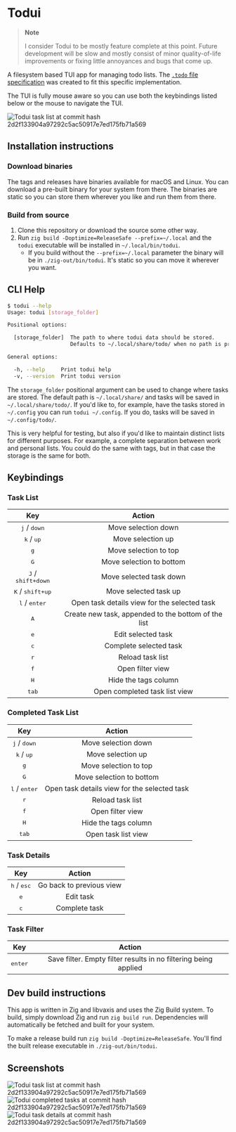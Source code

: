 # Todui

> **Note**
>
> I consider Todui to be mostly feature complete at this point.
> Future development will be slow and mostly consist of minor quality-of-life improvements or fixing little annoyances and bugs that come up.

A filesystem based TUI app for managing todo lists.
The [`.todo` file specification](./SPECIFICATION.md) was created to fit this specific implementation.

The TUI is fully mouse aware so you can use both the keybindings listed below or the mouse to navigate the TUI.

![Todui task list at commit hash `2d2f133904a97292c5ac50917e7ed175fb71a569`](./screenshots/task-list-2d2f133904a97292c5ac50917e7ed175fb71a569.webp)


## Installation instructions

### Download binaries

The tags and releases have binaries available for macOS and Linux.
You can download a pre-built binary for your system from there.
The binaries are static so you can store them wherever you like and run them from there.

### Build from source

1. Clone this repository or download the source some other way.
2. Run `zig build -Doptimize=ReleaseSafe --prefix=~/.local` and the `todui` executable will be installed in `~/.local/bin/todui`.
    * If you build without the `--prefix=~/.local` parameter the binary will be in `./zig-out/bin/todui`. It's static so you can move it wherever you want.


## CLI Help

```sh
$ todui --help
Usage: todui [storage_folder]

Positional options:

  [storage_folder]  The path to where todui data should be stored.
                    Defaults to ~/.local/share/todo/ when no path is provided.

General options:

  -h, --help     Print todui help
  -v, --version  Print todui version
```

The `storage_folder` positional argument can be used to change where tasks are stored.
The default path is `~/.local/share/` and tasks will be saved in `~/.local/share/todo/`.
If you'd like to, for example, have the tasks stored in `~/.config` you can run `todui ~/.config`.
If you do, tasks will be saved in `~/.config/todo/`.

This is very helpful for testing, but also if you'd like to maintain distinct lists for different
purposes.
For example, a complete separation between work and personal lists.
You could do the same with tags, but in that case the storage is the same for both.


## Keybindings

### Task List

| Key | Action |
|:---:|:---:|
| <kbd>j</kbd> / <kbd>down</kbd> | Move selection down |
| <kbd>k</kbd> / <kbd>up</kbd> | Move selection up|
| <kbd>g</kbd> | Move selection to top |
| <kbd>G</kbd> | Move selection to bottom |
| <kbd>J</kbd> / <kbd>shift+down</kbd> | Move selected task down |
| <kbd>K</kbd> / <kbd>shift+up</kbd> | Move selected task up |
| <kbd>l</kbd> / <kbd>enter</kbd> | Open task details view for the selected task |
| <kbd>A</kbd> | Create new task, appended to the bottom of the list |
| <kbd>e</kbd> | Edit selected task |
| <kbd>c</kbd> | Complete selected task |
| <kbd>r</kbd> | Reload task list |
| <kbd>f</kbd> | Open filter view |
| <kbd>H</kbd> | Hide the tags column |
| <kbd>tab</kbd> | Open completed task list view |

### Completed Task List

| Key | Action |
|:---:|:---:|
| <kbd>j</kbd> / <kbd>down</kbd> | Move selection down |
| <kbd>k</kbd> / <kbd>up</kbd> | Move selection up|
| <kbd>g</kbd> | Move selection to top |
| <kbd>G</kbd> | Move selection to bottom |
| <kbd>l</kbd> / <kbd>enter</kbd> | Open task details view for the selected task |
| <kbd>r</kbd> | Reload task list |
| <kbd>f</kbd> | Open filter view |
| <kbd>H</kbd> | Hide the tags column |
| <kbd>tab</kbd> | Open task list view |

### Task Details

| Key | Action |
|:---:|:---:|
| <kbd>h</kbd> / <kbd>esc</kbd> | Go back to previous view |
| <kbd>e</kbd> | Edit task |
| <kbd>c</kbd> | Complete task |

### Task Filter

| Key | Action |
|:---:|:---:|
| <kbd>enter</kbd> | Save filter. Empty filter results in no filtering being applied |


## Dev build instructions

This app is written in Zig and libvaxis and uses the Zig Build system.
To build, simply download Zig and run `zig build run`.
Dependencies will automatically be fetched and built for your system.

To make a release build run `zig build -Doptimize=ReleaseSafe`.
You'll find the built release executable in `./zig-out/bin/todui`.


## Screenshots

![Todui task list at commit hash `2d2f133904a97292c5ac50917e7ed175fb71a569`](./screenshots/task-list-2d2f133904a97292c5ac50917e7ed175fb71a569.webp)
![Todui completed tasks at commit hash `2d2f133904a97292c5ac50917e7ed175fb71a569`](./screenshots/completed-tasks-2d2f133904a97292c5ac50917e7ed175fb71a569.webp)
![Todui task details at commit hash `2d2f133904a97292c5ac50917e7ed175fb71a569`](./screenshots/task-details-2d2f133904a97292c5ac50917e7ed175fb71a569.webp)
